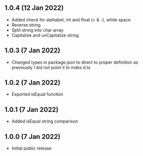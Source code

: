 ## 1.0.4 (12 Jan 2022)

* Added check for alphabet, int and float (+ & -), white space
* Reverse string
* Split string into char array
* Capitalize and unCapitalize string

## 1.0.3 (7 Jan 2022)

* Changed types in package.json to direct to proper definition as previously I did not point it to index.d.ts

## 1.0.2 (7 Jan 2022)

* Exported isEqual function

## 1.0.1 (7 Jan 2022)

* Added isEqual string comparison

## 1.0.0 (7 Jan 2022)

* Initial public release
